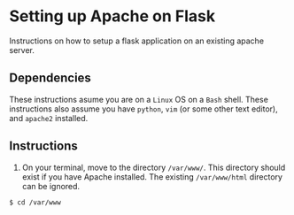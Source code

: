 # Setting up Apache on Flask
Instructions on how to setup a flask application on an existing apache server.

## Dependencies
These instructions asume you are on a `Linux` OS on a `Bash` shell. These instructions also assume you have `python`, `vim` (or some other text editor), and `apache2` installed.

## Instructions
1) On your terminal, move to the directory `/var/www/`. This directory should exist if you have Apache installed. The existing `/var/www/html` directory can be ignored.
```sh
$ cd /var/www
```
